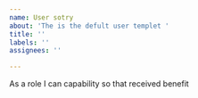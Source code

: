 ```yaml
---
name: User sotry
about: 'The is the defult user templet '
title: ''
labels: ''
assignees: ''

---
```


As a role I can capability so that received benefit
